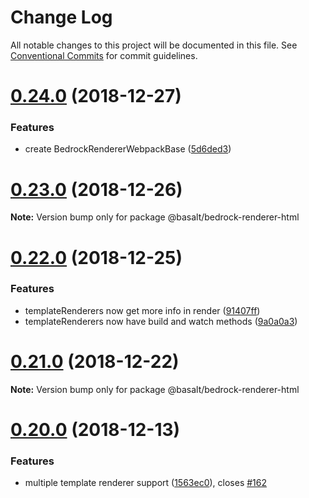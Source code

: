 # Change Log

All notable changes to this project will be documented in this file.
See [Conventional Commits](https://conventionalcommits.org) for commit guidelines.

# [0.24.0](https://github.com/basaltinc/bedrock/compare/v0.23.0...v0.24.0) (2018-12-27)


### Features

* create BedrockRendererWebpackBase ([5d6ded3](https://github.com/basaltinc/bedrock/commit/5d6ded3))





# [0.23.0](https://github.com/basaltinc/bedrock/compare/v0.22.0...v0.23.0) (2018-12-26)

**Note:** Version bump only for package @basalt/bedrock-renderer-html





# [0.22.0](https://github.com/basaltinc/bedrock/compare/v0.21.0...v0.22.0) (2018-12-25)


### Features

* templateRenderers now get more info in render ([91407ff](https://github.com/basaltinc/bedrock/commit/91407ff))
* templateRenderers now have build and watch methods ([9a0a0a3](https://github.com/basaltinc/bedrock/commit/9a0a0a3))





# [0.21.0](https://github.com/basaltinc/bedrock/compare/v0.20.5...v0.21.0) (2018-12-22)

**Note:** Version bump only for package @basalt/bedrock-renderer-html





# [0.20.0](https://github.com/basaltinc/bedrock/compare/v0.19.0...v0.20.0) (2018-12-13)


### Features

* multiple template renderer support ([1563ec0](https://github.com/basaltinc/bedrock/commit/1563ec0)), closes [#162](https://github.com/basaltinc/bedrock/issues/162)
